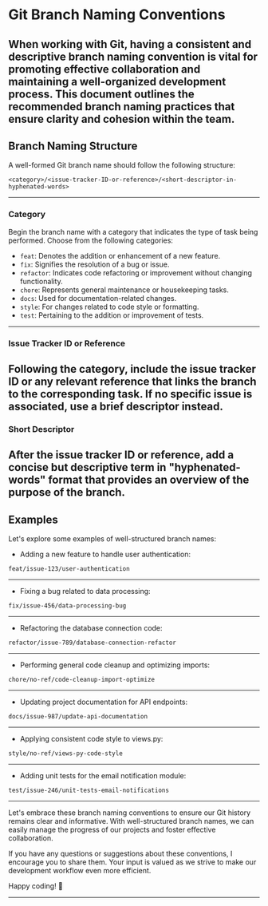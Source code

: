 # Git Branch Naming Conventions

When working with Git, having a consistent and descriptive branch naming convention is vital for promoting effective
collaboration and maintaining a well-organized development process. This document outlines the recommended branch naming
practices that ensure clarity and cohesion within the team.
---

## Branch Naming Structure

A well-formed Git branch name should follow the following structure:

```
<category>/<issue-tracker-ID-or-reference>/<short-descriptor-in-hyphenated-words>
```

---

### Category

Begin the branch name with a category that indicates the type of task being performed. Choose from the following
categories:

- `feat`: Denotes the addition or enhancement of a new feature.
- `fix`: Signifies the resolution of a bug or issue.
- `refactor`: Indicates code refactoring or improvement without changing functionality.
- `chore`: Represents general maintenance or housekeeping tasks.
- `docs`: Used for documentation-related changes.
- `style`: For changes related to code style or formatting.
- `test`: Pertaining to the addition or improvement of tests.

---

### Issue Tracker ID or Reference

Following the category, include the issue tracker ID or any relevant reference that links the branch to the
corresponding task. If no specific issue is associated, use a brief descriptor instead.
---

### Short Descriptor

After the issue tracker ID or reference, add a concise but descriptive term in "hyphenated-words" format that provides
an overview of the purpose of the branch.
---

## Examples

Let's explore some examples of well-structured branch names:

- Adding a new feature to handle user authentication:

```
feat/issue-123/user-authentication
```

---

- Fixing a bug related to data processing:

```
fix/issue-456/data-processing-bug
```

---

- Refactoring the database connection code:

```
refactor/issue-789/database-connection-refactor
```

---

- Performing general code cleanup and optimizing imports:

```
chore/no-ref/code-cleanup-import-optimize
```

---

- Updating project documentation for API endpoints:

```
docs/issue-987/update-api-documentation
```

---

- Applying consistent code style to views.py:

```
style/no-ref/views-py-code-style
```

---

- Adding unit tests for the email notification module:

```
test/issue-246/unit-tests-email-notifications
```

---

Let's embrace these branch naming conventions to ensure our Git history remains clear and informative. With
well-structured branch names, we can easily manage the progress of our projects and foster effective collaboration.

If you have any questions or suggestions about these conventions, I encourage you to share them. Your input is valued as
we strive to make our development workflow even more efficient.

Happy coding! 🚀

---